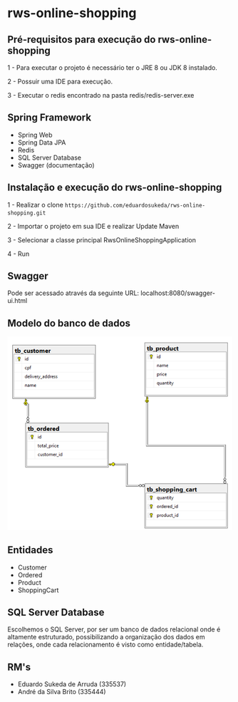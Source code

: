 # rws-online-shopping


## Pré-requisitos para execução do rws-online-shopping

1 - Para executar o projeto é necessário ter o JRE 8 ou JDK 8 instalado.

2 - Possuir uma IDE para execução.

3 - Executar o redis encontrado na pasta redis/redis-server.exe


## Spring Framework

- Spring Web
- Spring Data JPA
- Redis
- SQL Server Database
- Swagger (documentação)

## Instalação e execução do rws-online-shopping

1 - Realizar o clone `https://github.com/eduardosukeda/rws-online-shopping.git`

2 - Importar o projeto em sua IDE e realizar Update Maven

3 - Selecionar a classe principal RwsOnlineShoppingApplication

4 - Run

## Swagger
Pode ser acessado através da seguinte URL: localhost:8080/swagger-ui.html

## Modelo do banco de dados
![Image description](https://github.com/eduardosukeda/rws-online-shopping/blob/master/images/model_database.PNG)

## Entidades
- Customer
- Ordered
- Product
- ShoppingCart

## SQL Server Database
Escolhemos o SQL Server, por ser um banco de dados relacional onde é altamente estruturado, possibilizando a organização dos dados em relações, onde cada relacionamento é visto como entidade/tabela.

## RM's
- Eduardo Sukeda de Arruda (335537)
- André da Silva Brito (335444)
